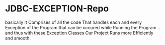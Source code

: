 # JDBC-EXCEPTION-Repo
basically It Comprises of all the code That handles each and every Exception of the Program that can be occured while Running the Program .. and thus with these Exception Classes Our Project Runs more Efficiently and smooth.

